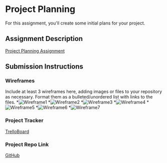 # Project Planning
For this assignment, you'll create some initial plans for your project.

## Assignment Description
[Project Planning Assignment](https://education.launchcode.org/liftoff/modules/assignments/project-planning)

## Submission Instructions

### Wireframes

Include at least 3 wireframes here, adding images or files to your repository as necessary. Format them as a bulleted/unordered list with links to the files.
*![Wireframe1](/phases_wireframes/IMG_0849.HEIC)
*![Wireframe2](/phases_wireframes/IMG_0850.HEIC)
*![Wireframe3](/phases_wireframes/IMG_0851.HEIC)
*![Wireframe4](/phases_wireframes/IMG_0852.HEIC)
*![Wireframe5](/phases_wireframes/IMG_0853.HEIC)
*![Wireframe6](/phases_wireframes/IMG_0854.HEIC)
*![Wireframe7](/phases_wireframes/IMG_0855.HEIC)



### Project Tracker

[TrelloBoard](https://trello.com/b/PdtMkKcS/capstone)

### Project Repo Link

[GitHub](https://github.com/adowns1/DBTdiary)

